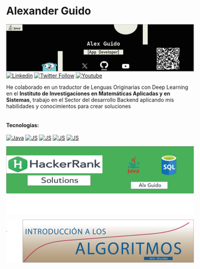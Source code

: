 # Alexander Guido
<!--Soy Matemático Aplicado y Científico en Computación con una gran pasión por los algoritmos y el desarrollo de software-->



<!--Banner (principal)-->
![](https://github.com/AlexGuido/AlexGuido/blob/main/BannerMain.png)
</br>
[![Linkedin](https://img.shields.io/badge/LinkedIn-0077B5?style=for-the-badge&logo=linkedin&logoColor=white)](https://www.linkedin.com/in/alxguido/) 
[![Twitter Follow](https://img.shields.io/badge/AlxGuido-000000?style=for-the-badge&logo=x&logoColor=white)](https://twitter.com/AlxGuido)
[![Youtube](https://img.shields.io/badge/Suscribe-FF0000?style=for-the-badge&logo=youtube&logoColor=white)](https://www.youtube.com/channel/UCadbSxLMjGApOHCK7YeFXug)

<!--Mi objetivo es combinar la precisión matemática con la creatividad tecnológica para resolver desafíos complejos y crear soluciones. <br></br>-->
He colaborado en un traductor de Lenguas Originarias con Deep Learning en el <b>Instituto de Investigaciones en Matemáticas Aplicadas y en Sistemas</b>, trabajo en el Sector del desarrollo Backend aplicando mis habilidades y conocimientos para crear soluciones </br></br></br>
<strong>Tecnologías:</strong> 
</br></br>
[![Java](https://img.shields.io/badge/Java-ED8B00?style=for-the-badge&logo=openjdk&logoColor=white)](https://www.java.com/)
[![JS](https://img.shields.io/badge/Spring-6DB33F?style=for-the-badge&logo=spring&logoColor=white)](https://spring.io/) 
[![JS](https://img.shields.io/badge/Hibernate-59666C?style=for-the-badge&logo=Hibernate&logoColor=white)](https://hibernate.org/)
[![JS](https://img.shields.io/badge/python-3670A0?style=for-the-badge&logo=python&logoColor=ffdd54)](https://www.python.com/)
[![JS](https://img.shields.io/badge/Linux-FCC624?style=for-the-badge&logo=linux&logoColor=black)](https://www.linux.com/)


<!--Banner (Algoritmos)-->
![](https://github.com/AlexGuido/AlexGuido/blob/main/hackerRank.png)


<!--Banner (HackerRank)-->
![](https://github.com/AlexGuido/AlexGuido/blob/main/Algoritmos.png)
</br>
